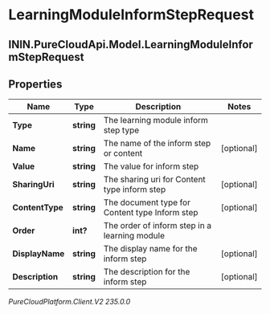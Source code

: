 # LearningModuleInformStepRequest

## ININ.PureCloudApi.Model.LearningModuleInformStepRequest

## Properties

|Name | Type | Description | Notes|
|------------ | ------------- | ------------- | -------------|
| **Type** | **string** | The learning module inform step type | |
| **Name** | **string** | The name of the inform step or content | [optional] |
| **Value** | **string** | The value for inform step | |
| **SharingUri** | **string** | The sharing uri for Content type inform step | [optional] |
| **ContentType** | **string** | The document type for Content type Inform step | [optional] |
| **Order** | **int?** | The order of inform step in a learning module | |
| **DisplayName** | **string** | The display name for the inform step | [optional] |
| **Description** | **string** | The description for the inform step | [optional] |



_PureCloudPlatform.Client.V2 235.0.0_
